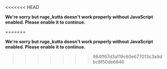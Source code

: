 <<<<<<< HEAD
<!doctype html><html lang=""><head><meta charset="utf-8"><meta http-equiv="X-UA-Compatible" content="IE=edge"><meta name="viewport" content="width=device-width,initial-scale=1"><link rel="icon" href="/favicon.ico"><title>ruge_kutta</title><script defer="defer" src="/js/chunk-vendors.83d5a43b.js"></script><script defer="defer" src="/js/app.81e9ef75.js"></script><link href="/css/app.3ed53311.css" rel="stylesheet"></head><body><noscript><strong>We're sorry but ruge_kutta doesn't work properly without JavaScript enabled. Please enable it to continue.</strong></noscript><div id="app"></div></body></html>
=======
<!doctype html><html lang=""><head><meta charset="utf-8"><meta http-equiv="X-UA-Compatible" content="IE=edge"><meta name="viewport" content="width=device-width,initial-scale=1"><link rel="icon" href="/favicon.ico"><title>ruge_kutta</title><script defer="defer" src="/js/chunk-vendors.83d5a43b.js"></script><script defer="defer" src="/js/app.545c4f3d.js"></script><link href="/css/app.56dc0d07.css" rel="stylesheet"></head><body><noscript><strong>We're sorry but ruge_kutta doesn't work properly without JavaScript enabled. Please enable it to continue.</strong></noscript><div id="app"></div></body></html>
>>>>>>> 984ff67d3a119c60e677013c3a9dbc8f50de6846
